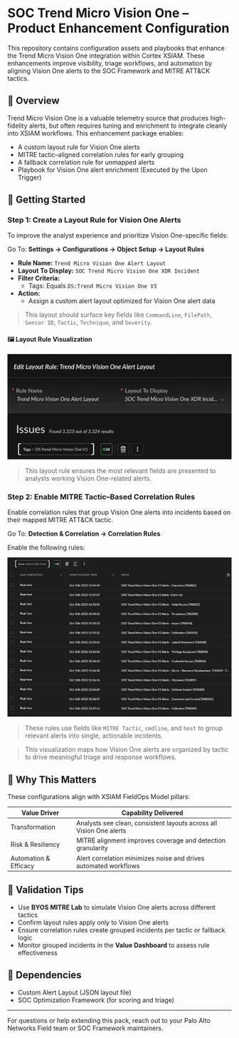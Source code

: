# SOC Trend Micro Vision One – Product Enhancement Configuration

This repository contains configuration assets and playbooks that enhance the Trend Micro Vision One integration within Cortex XSIAM. These enhancements improve visibility, triage workflows, and automation by aligning Vision One alerts to the SOC Framework and MITRE ATT&CK tactics.

## 📌 Overview

Trend Micro Vision One is a valuable telemetry source that produces high-fidelity alerts, but often requires tuning and enrichment to integrate cleanly into XSIAM workflows. This enhancement package enables:

- A custom layout rule for Vision One alerts
- MITRE tactic–aligned correlation rules for early grouping
- A fallback correlation rule for unmapped alerts
- Playbook for Vision One alert enrichment (Executed by the Upon Trigger)

## 🚀 Getting Started

### Step 1: Create a Layout Rule for Vision One Alerts

To improve the analyst experience and prioritize Vision One-specific fields:

Go To: **Settings → Configurations → Object Setup → Layout Rules**

- **Rule Name:** `Trend Micro Vision One Alert Layout`
- **Layout To Display:** `SOC Trend Micro Vision One XDR Incident`
- **Filter Criteria:**
    - Tags: Equals `DS:Trend Micro Vision One V3`
- **Action:**
    - Assign a custom alert layout optimized for Vision One alert data

> This layout should surface key fields like `CommandLine`, `FilePath`, `Sensor ID`, `Tactic`, `Technique`, and `Severity`.

#### 🖼️ Layout Rule Visualization

![Vision One Layout Rules](https://github.com/Palo-Cortex/soc-trendmicro-visionone/blob/main/images/TrendVisionOneLayout.png)

> This layout rule ensures the most relevant fields are presented to analysts working Vision One-related alerts.

### Step 2: Enable MITRE Tactic–Based Correlation Rules

Enable correlation rules that group Vision One alerts into incidents based on their mapped MITRE ATT&CK tactic.

Go To: **Detection & Correlation → Correlation Rules**

Enable the following rules:

![Vision One Layout Rules](https://github.com/Palo-Cortex/soc-trendmicro-visionone/blob/main/images/TrendVisionCorrelations.png)

> These rules use fields like `MITRE Tactic`, `cmdline`, and `host` to group relevant alerts into single, actionable incidents.

> This visualization maps how Vision One alerts are organized by tactic to drive meaningful triage and response workflows.

## 🧠 Why This Matters

These configurations align with XSIAM FieldOps Model pillars:

| Value Driver          | Capability Delivered                                              |
|----------------------|-------------------------------------------------------------------|
| Transformation        | Analysts see clean, consistent layouts across all Vision One alerts   |
| Risk & Resiliency     | MITRE alignment improves coverage and detection granularity       |
| Automation & Efficacy | Alert correlation minimizes noise and drives automated workflows  |

## 🧪 Validation Tips

- Use **BYOS MITRE Lab** to simulate Vision One alerts across different tactics
- Confirm layout rules apply only to Vision One alerts
- Ensure correlation rules create grouped incidents per tactic or fallback logic
- Monitor grouped incidents in the **Value Dashboard** to assess rule effectiveness

## 🧩 Dependencies

- Custom Alert Layout (JSON layout file)
- SOC Optimization Framework (for scoring and triage)

---

For questions or help extending this pack, reach out to your Palo Alto Networks Field team or SOC Framework maintainers.